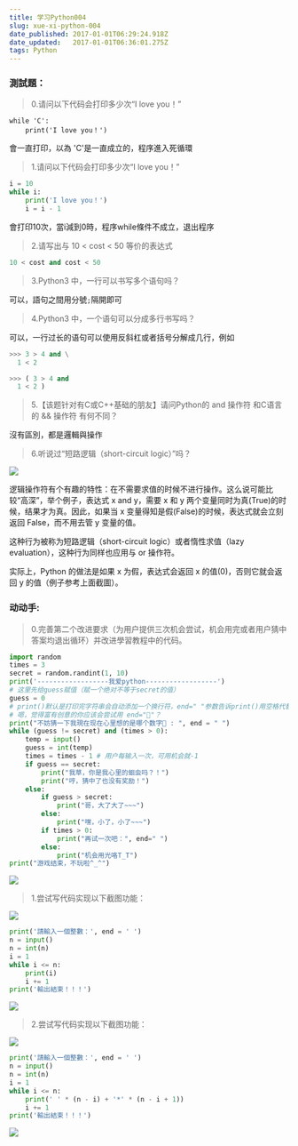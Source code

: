 ```yaml
---
title: 学习Python004
slug: xue-xi-python-004
date_published: 2017-01-01T06:29:24.918Z
date_updated:   2017-01-01T06:36:01.275Z
tags: Python
---
```


### 測試題：

> 0.请问以下代码会打印多少次“I love you！”

```
while 'C':
    print('I love you！')
```

會一直打印，以為 'C'是一直成立的，程序進入死循環

> 1.请问以下代码会打印多少次“I love you！”

```python
i = 10
while i:
    print('I love you！')
    i = i - 1
```

會打印10次，當i減到0時，程序while條件不成立，退出程序

> 2.请写出与 10 < cost < 50 等价的表达式

```python
10 < cost and cost < 50
```

> 3.Python3 中，一行可以书写多个语句吗？

可以，語句之間用分號`;`隔開即可

> 4.Python3 中，一个语句可以分成多行书写吗？

 可以，一行过长的语句可以使用反斜杠或者括号分解成几行，例如

```python
>>> 3 > 4 and \
  1 < 2

```

```python
>>> ( 3 > 4 and 
  1 < 2 )
```

> 5.【该题针对有C或C++基础的朋友】请问Python的 and 操作符 和C语言的 && 操作符 有何不同？

沒有區別，都是邏輯與操作

> 6.听说过“短路逻辑（short-circuit logic）”吗？

![](./images/B856F2A2-7755-4683-BB3D-638C06938B79.png)

 逻辑操作符有个有趣的特性：在不需要求值的时候不进行操作。这么说可能比较“高深”，举个例子，表达式 x and y，需要 x 和 y 两个变量同时为真(True)的时候，结果才为真。因此，如果当 x 变量得知是假(False)的时候，表达式就会立刻返回 False，而不用去管 y 变量的值。

 这种行为被称为短路逻辑（short-circuit logic）或者惰性求值（lazy evaluation），这种行为同样也应用与 or 操作符。

 实际上，Python 的做法是如果 x 为假，表达式会返回 x 的值(0)，否则它就会返回 y 的值（例子参考上面截圖）。

### 动动手:

> 0.完善第二个改进要求（为用户提供三次机会尝试，机会用完或者用户猜中答案均退出循环）并改进學習教程中的代码。

```python
import random
times = 3
secret = random.randint(1, 10)
print('------------------我爱python------------------')
# 这里先给guess赋值（赋一个绝对不等于secret的值）
guess = 0
# print()默认是打印完字符串会自动添加一个换行符，end=" "参数告诉print()用空格代替换行
# 嗯，觉得富有创意的你应该会尝试用 end="🐍"？
print("不妨猜一下我現在现在心里想的是哪个数字🐍 : ", end = " ")
while (guess != secret) and (times > 0):
    temp = input()
    guess = int(temp)
    times = times - 1 # 用户每输入一次，可用机会就-1
    if guess == secret:
        print("我草，你是我心里的蛔虫吗？！")
        print("哼，猜中了也没有奖励！")
    else:
        if guess > secret:
            print("哥，大了大了~~~")
        else:
            print("嘿，小了，小了~~~")
        if times > 0:
            print("再试一次吧：", end=" ")
        else:
            print("机会用光咯T_T")
print("游戏结束，不玩啦^_^")
```

![](./images/65D79DEB-BF03-4EC7-A972-0430FCD10F17.png)

> 1.尝试写代码实现以下截图功能：

![](./images/033003o0n7az822co10141.png)

```python
print('請輸入一個整數：', end = ' ')
n = input()
n = int(n)
i = 1
while i <= n:
    print(i)
    i += 1
print('輸出結束！！！')

```

![](./images/7A46DB14-3772-4210-949D-513E87586991.png)

> 2.尝试写代码实现以下截图功能：

![](./images/033020k3eoeyvppljjyyp1.png)

```python
print('請輸入一個整數：', end = ' ')
n = input()
n = int(n)
i = 1
while i <= n:
    print(' ' * (n - i) + '*' * (n - i + 1))
    i += 1
print('輸出結束！！！')

```
![](./images/DB28F4F4-E450-4776-89BD-E5CA9BA7FB5A.png)

